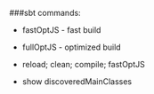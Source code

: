 ###sbt commands:

- fastOptJS - fast build
- fullOptJS - optimized build
- reload; clean; compile; fastOptJS


- show discoveredMainClasses
